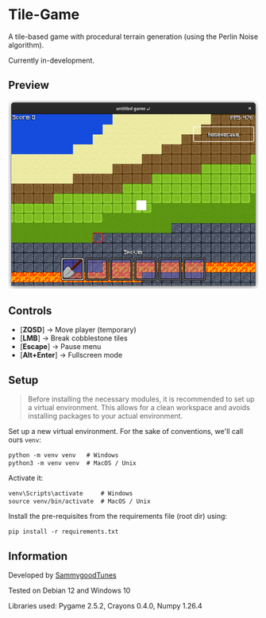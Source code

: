 # Tile-Game

A tile-based game with procedural terrain generation (using the Perlin Noise algorithm).

Currently in-development.

## Preview

![Preview](https://raw.githubusercontent.com/SammygoodTunes/Tile-Game/main/docs/ss.png)

## Controls

- [**ZQSD**] -> Move player (temporary)
- [**LMB**] -> Break cobblestone tiles
- [**Escape**] -> Pause menu
- [**Alt+Enter**] -> Fullscreen mode

## Setup

> Before installing the necessary modules, it is recommended to set up a virtual environment. This allows for a clean workspace and avoids installing packages to your actual environment.

Set up a new virtual environment. For the sake of conventions, we'll call ours `venv`:

```shell
python -m venv venv   # Windows
python3 -m venv venv  # MacOS / Unix	
```

Activate it:

```shell
venv\Scripts\activate     # Windows
source venv/bin/activate  # MacOS / Unix
```

Install the pre-requisites from the requirements file (root dir) using:

```shell
pip install -r requirements.txt
```

## Information

Developed by [SammygoodTunes](https://github.com/SammygoodTunes)

Tested on Debian 12 and Windows 10

Libraries used: Pygame 2.5.2, Crayons 0.4.0, Numpy 1.26.4

